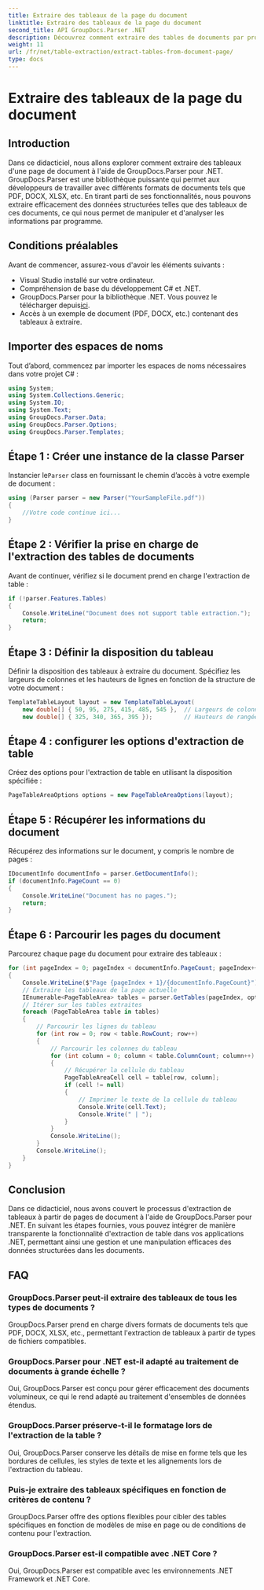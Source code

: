 ```yaml
---
title: Extraire des tableaux de la page du document
linktitle: Extraire des tableaux de la page du document
second_title: API GroupDocs.Parser .NET
description: Découvrez comment extraire des tables de documents par programmation à l'aide de GroupDocs.Parser pour .NET. Ce didacticiel complet fournit des conseils étape par étape.
weight: 11
url: /fr/net/table-extraction/extract-tables-from-document-page/
type: docs
---
```

# Extraire des tableaux de la page du document

## Introduction
Dans ce didacticiel, nous allons explorer comment extraire des tableaux d'une page de document à l'aide de GroupDocs.Parser pour .NET. GroupDocs.Parser est une bibliothèque puissante qui permet aux développeurs de travailler avec différents formats de documents tels que PDF, DOCX, XLSX, etc. En tirant parti de ses fonctionnalités, nous pouvons extraire efficacement des données structurées telles que des tableaux de ces documents, ce qui nous permet de manipuler et d'analyser les informations par programme.
## Conditions préalables
Avant de commencer, assurez-vous d'avoir les éléments suivants :
- Visual Studio installé sur votre ordinateur.
- Compréhension de base du développement C# et .NET.
-  GroupDocs.Parser pour la bibliothèque .NET. Vous pouvez le télécharger depuis[ici](https://releases.groupdocs.com/parser/net/).
- Accès à un exemple de document (PDF, DOCX, etc.) contenant des tableaux à extraire.

## Importer des espaces de noms
Tout d’abord, commencez par importer les espaces de noms nécessaires dans votre projet C# :
```csharp
using System;
using System.Collections.Generic;
using System.IO;
using System.Text;
using GroupDocs.Parser.Data;
using GroupDocs.Parser.Options;
using GroupDocs.Parser.Templates;
```
## Étape 1 : Créer une instance de la classe Parser
 Instancier le`Parser` class en fournissant le chemin d’accès à votre exemple de document :
```csharp
using (Parser parser = new Parser("YourSampleFile.pdf"))
{
    //Votre code continue ici...
}
```
## Étape 2 : Vérifier la prise en charge de l'extraction des tables de documents
Avant de continuer, vérifiez si le document prend en charge l'extraction de table :
```csharp
if (!parser.Features.Tables)
{
    Console.WriteLine("Document does not support table extraction.");
    return;
}
```
## Étape 3 : Définir la disposition du tableau
Définir la disposition des tableaux à extraire du document. Spécifiez les largeurs de colonnes et les hauteurs de lignes en fonction de la structure de votre document :
```csharp
TemplateTableLayout layout = new TemplateTableLayout(
    new double[] { 50, 95, 275, 415, 485, 545 },  // Largeurs de colonnes
    new double[] { 325, 340, 365, 395 });         // Hauteurs de rangée
```
## Étape 4 : configurer les options d'extraction de table
Créez des options pour l'extraction de table en utilisant la disposition spécifiée :
```csharp
PageTableAreaOptions options = new PageTableAreaOptions(layout);
```
## Étape 5 : Récupérer les informations du document
Récupérez des informations sur le document, y compris le nombre de pages :
```csharp
IDocumentInfo documentInfo = parser.GetDocumentInfo();
if (documentInfo.PageCount == 0)
{
    Console.WriteLine("Document has no pages.");
    return;
}
```
## Étape 6 : Parcourir les pages du document
Parcourez chaque page du document pour extraire des tableaux :
```csharp
for (int pageIndex = 0; pageIndex < documentInfo.PageCount; pageIndex++)
{
    Console.WriteLine($"Page {pageIndex + 1}/{documentInfo.PageCount}");
    // Extraire les tableaux de la page actuelle
    IEnumerable<PageTableArea> tables = parser.GetTables(pageIndex, options);
    // Itérer sur les tables extraites
    foreach (PageTableArea table in tables)
    {
        // Parcourir les lignes du tableau
        for (int row = 0; row < table.RowCount; row++)
        {
            // Parcourir les colonnes du tableau
            for (int column = 0; column < table.ColumnCount; column++)
            {
                // Récupérer la cellule du tableau
                PageTableAreaCell cell = table[row, column];
                if (cell != null)
                {
                    // Imprimer le texte de la cellule du tableau
                    Console.Write(cell.Text);
                    Console.Write(" | ");
                }
            }
            Console.WriteLine();
        }
        Console.WriteLine();
    }
}
```

## Conclusion
Dans ce didacticiel, nous avons couvert le processus d'extraction de tableaux à partir de pages de document à l'aide de GroupDocs.Parser pour .NET. En suivant les étapes fournies, vous pouvez intégrer de manière transparente la fonctionnalité d'extraction de table dans vos applications .NET, permettant ainsi une gestion et une manipulation efficaces des données structurées dans les documents.

## FAQ
### GroupDocs.Parser peut-il extraire des tableaux de tous les types de documents ?
GroupDocs.Parser prend en charge divers formats de documents tels que PDF, DOCX, XLSX, etc., permettant l'extraction de tableaux à partir de types de fichiers compatibles.
### GroupDocs.Parser pour .NET est-il adapté au traitement de documents à grande échelle ?
Oui, GroupDocs.Parser est conçu pour gérer efficacement des documents volumineux, ce qui le rend adapté au traitement d'ensembles de données étendus.
### GroupDocs.Parser préserve-t-il le formatage lors de l'extraction de la table ?
Oui, GroupDocs.Parser conserve les détails de mise en forme tels que les bordures de cellules, les styles de texte et les alignements lors de l'extraction du tableau.
### Puis-je extraire des tableaux spécifiques en fonction de critères de contenu ?
GroupDocs.Parser offre des options flexibles pour cibler des tables spécifiques en fonction de modèles de mise en page ou de conditions de contenu pour l'extraction.
### GroupDocs.Parser est-il compatible avec .NET Core ?
Oui, GroupDocs.Parser est compatible avec les environnements .NET Framework et .NET Core.